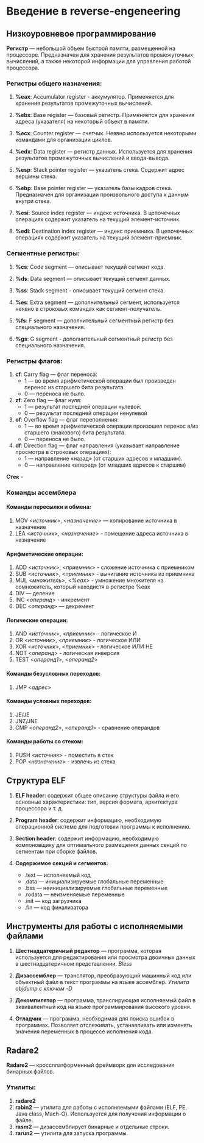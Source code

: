 # **Введение в reverse-engeneering**
## **Низкоуровневое программирование**

**Регистр** — небольшой объем быстрой памяти, размещенной на процессоре. Предназначен для хранения результатов промежуточных вычислений, а также некоторой информации для управления работой процессора.

### **Регистры общего назначения:**
1) **%eax**: Accumulator register - аккумулятор. Применяется для хранения результатов промежуточных вычислений.

2) **%ebx**: Base register — базовый регистр. Применяется для хранения адреса (указателя) на некоторый объект в памяти.

3) **%ecx**: Counter register — счетчик. Неявно используется некоторыми командами для организации циклов.

4) **%edx**: Data register — регистр данных. Используется для хранения результатов промежуточных вычислений и ввода-вывода.

5) **%esp**: Stack pointer register — указатель стека. Содержит адрес вершины стека.

6) **%ebp**: Base pointer register — указатель базы кадров стека. Предназначен для организации произвольного доступа к данным внутри стека.

7) **%esi**: Source index register — индекс источника. В цепочечных операциях содержит указатель на текущий элемент-источник.

8) **%edi**: Destination index register — индекс приемника. В цепочечных операциях содержит указатель на текущий элемент-приемник.


### **Сегментные регистры:**
1) **%cs**: Code segment — описывает текущий сегмент кода.

2) **%ds**: Data segment — описывает текущий сегмент данных.

3) **%ss**: Stack segment - описывает текущий сегмент стека.

4) **%es**: Extra segment — дополнительный сегмент, используется неявно в строковых командах как сегмент-получатель.

5) **%fs**: F segment — дополнительный сегментный регистр без специального назначения.

6) **%gs**: G segment - дополнительный сегментный регистр без специального назначения.


### Регистры флагов:
1) **cf**: Carry flag — флаг переноса:
    * 1 — во время арифметической операции был произведен перенос из старшего бита результата.
    * 0 — переноса не было.
2) **zf**: Zero flag — флаг нуля:
    * 1 — результат последней операции нулевой.
    * 0 — результат последней операции ненулевой
3) **of**: Overflow flag — флаг переполнения:
    * 1 — во время арифметической операции произошел перенос в/из старшего (знакового) бита результата.
    * 0 — переноса не было.
4) **df**: Direction flag — флаг направления (указывает направление просмотра в строковых операциях):
    * 1 — направление «назад» (от старших адресов к младшим).
    * 0 — направление «вперед» (от младших адресов к старшим)


**Стек** - 

### **Команды ассемблера**
#### **Команды пересылки и обмена:**
1) MOV <_источник_>, <_назначение_> — копирование источника в назначение
2) LEA <_источник_>, <_назначение_> - помещение адреса источника в назначение

#### **Арифметические операции:**
1) ADD <_источник_>, <_приемник_> - сложение источника с приемником
2) SUB <_источник_>, <_приемник_> - вычитание источника из приемника
3) MUL  <_множитель_>, <_%eax_> - умножение множителя на сомножитель, который находистя в регистре %eax
4) DIV — деление
5) INC <_операнд_> - инкремент
6) DEC <_операнд_> — декремент

#### **Логические операции:**
1) AND <_источник_>, <_приемник_> - логическое И
2) OR <_источник_>, <_приемник_> - логическое ИЛИ
3) XOR <_источник_>, <_приемник_> - логическое ИЛИ НЕ
4) NOT <_операнд_> - логическая инверсия
5) TEST <_операнд1_>, <_операнд2_>

#### **Команды безусловных переходов:**
1) JMP <_адрес_>

#### **Команды условных переходов:**
1) JE/JE
2) JNZ/JNE
3) CMP <_операнд2_>, <_операнд1_> - сравнение операндов

#### **Команды работы со стеком:**
1) PUSH <_источник_> - поместить в стек
2) POP <_назначение_> - извлечь из стека


## **Структура ELF**
1) **ELF header**: содержит общее описание структуры файла и его основные характеристики: тип, версия формата, архитектура процессора и т. д.

2) **Program header**: содержит информацию, необходимую операционной системе для подготовки программы к исполнению.

3) **Section header**: содержит информацию, необходимую компоновщику для оптимального размещения данных секций по сегментам при сборке файлов.

4) **Содержимое секций и сегментов:**
    * .text — исполняемый код
    * .data — инициализируемые глобальные переменные
    * .bss — неинициализируемые глобальные переменные
    * .rodata — неизменяемые переменные
    * .init — код загрузчика
    * .fin — код финализатора


## **Инструменты для работы с исполняемыми файлами**
1) **Шестнадцатеричный редактор** — программа, которая используется для редактирования или просмотра двоичных данных в шестнадцатеричном представлении.
_Bless_ 

2) **Дизассемблер** — транслятор, преобразующий машинный код или объектный файл в текст программы на языке ассемблер.
_Утилита objdump с ключом -D_

3) **Декомпилятор** — программа, транслирующая исполняемый файл в эквивалентный 	код на языке программирования высокого уровня.

4) **Отладчик** — программа, необходимая для поиска ошибок в программах. Позволяет отслеживать, устанавливать или изменять значения переменных в процессе 	исполнения кода.



## **Radare2**
**Radare2** — кроссплатформенный фреймворк для исследования бинарных файлов.
### **Утилиты:**
1) **radare2**
2) **rabin2** — утилита для работы с исполняемыми файлами (ELF, PE, Java class, Mach-O). Используется для получения информации о файле.
3) **rasm2** — дизассемблирует бинарные и отдельные строки.
4) **rarun2** — утилита для запуска программы.
